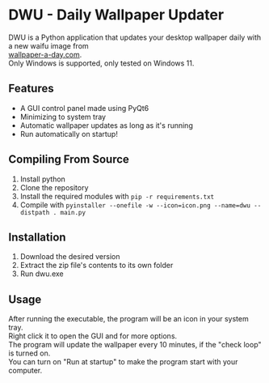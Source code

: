 # DWU - Daily Wallpaper Updater

DWU is a Python application that updates your desktop wallpaper daily with a new waifu image from  
[wallpaper-a-day.com](https://wallpaper-a-day.com).  
Only Windows is supported, only tested on Windows 11.

## Features
- A GUI control panel made using PyQt6
- Minimizing to system tray
- Automatic wallpaper updates as long as it's running
- Run automatically on startup!

## Compiling From Source
1. Install python
2. Clone the repository
3. Install the required modules with `pip -r requirements.txt`
4. Compile with `pyinstaller --onefile -w --icon=icon.png --name=dwu --distpath . main.py`

## Installation
1. Download the desired version
2. Extract the zip file's contents to its own folder
3. Run dwu.exe

## Usage
After running the executable, the program will be an icon in your system tray.  
Right click it to open the GUI and for more options.  
The program will update the wallpaper every 10 minutes, if the "check loop" is turned on.  
You can turn on "Run at startup" to make the program start with your computer.  